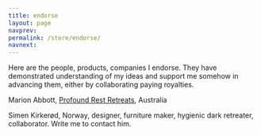 ```yaml
---
title: endorse
layout: page
navprev: 
permalink: /store/endorse/
navnext: 
---
```


Here are the people, products, companies I endorse. They have demonstrated understanding of my ideas and support me somehow in advancing them, either by collaborating paying royalties.

Marion Abbott, [Profound Rest Retreats](https://profoundrest.wordpress.com), Australia

Simen Kirkerød, Norway, designer, furniture maker, hygienic dark retreater, collaborator. Write me to contact him.

